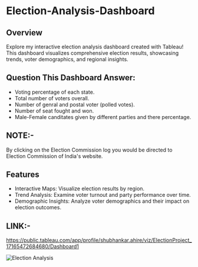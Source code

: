 # Election-Analysis-Dashboard

## Overview
Explore my interactive election analysis dashboard created with Tableau! This dashboard visualizes comprehensive election results, showcasing trends, voter demographics, and regional insights.

## Question This Dashboard Answer:
* Voting percentage of each state.
* Total number of voters overall.
* Number of genral and postal voter (polled votes).
* Number of seat fought and won.
* Male-Female canditates given by different parties and there percentage.

## NOTE:- 
By clicking on the Election Commission log you would be directed to Election Commission of India's website.
  
## Features
* Interactive Maps: Visualize election results by region.
* Trend Analysis: Examine voter turnout and party performance over time.
* Demographic Insights: Analyze voter demographics and their impact on election outcomes.

## LINK:-
https://public.tableau.com/app/profile/shubhankar.ahire/viz/ElectionProject_17165472684680/Dashboard1

![Election Analysis](https://github.com/shubhankarahire/Election-Analysis-Dashboard/assets/152575983/63dae256-57df-43a2-9dd6-6ec8412f90ea)
